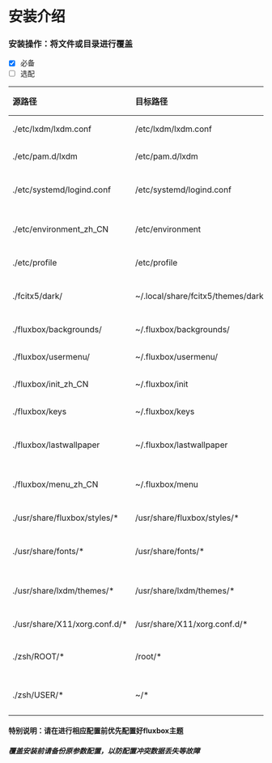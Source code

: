 # 安装介绍

### 安装操作：将文件或目录进行覆盖
- [x] 必备
- [ ] 选配

| 源路径 | 目标路径 | 配置说明 | 注释 |
| :--- | :--- | :--- | :--- |
| ./etc/lxdm/lxdm.conf | /etc/lxdm/lxdm.conf | 登陆器访问配置文件 | &#9745; | 
| ./etc/pam.d/lxdm | /etc/pam.d/lxdm | 登录器访问用户权限设置 | &#9745; |
| ./etc/systemd/logind.conf | /etc/systemd/logind.conf | 对笔记本电脑禁用盒盖熄屏设置 | ⬜️ |
| ./etc/environment_zh_CN | /etc/environment | 对fcitx输入法支持的环境变量 | &#9745; |
| ./etc/profile | /etc/profile | 对sbin/脚本目录支持的path | &#9745; |
| ./fcitx5/dark/ | ~/.local/share/fcitx5/themes/dark/ | 对Fcitx5输入法暗色主题的支持 | ⬜️ |
| ./fluxbox/backgrounds/ | ~/.fluxbox/backgrounds/ | 对Darkarch主题壁纸的支持 | &#9745; |
| ./fluxbox/usermenu/ | ~/.fluxbox/usermenu/ | 对分类自定义菜单的支持 | ⬜️ |
| ./fluxbox/init_zh_CN | ~/.fluxbox/init | 对Darkarch默认配置的支持 | &#9745; |
| ./fluxbox/keys | ~/.fluxbox/keys | 对Darkarch快捷键位的支持 | &#9745; |
| ./fluxbox/lastwallpaper | ~/.fluxbox/lastwallpaper | 使Darkarch默认壁纸配置生效 | &#9745; |
| ./fluxbox/menu_zh_CN | ~/.fluxbox/menu | 对Darkarch默认初始菜单的支持 | ⬜️ |
| ./usr/share/fluxbox/styles/* | /usr/share/fluxbox/styles/* | 对Darkarch默认主题的支持 | &#9745; |
| ./usr/share/fonts/* | /usr/share/fonts/* | 对Darkarch默认中文字体的支持 | &#9745; |
| ./usr/share/lxdm/themes/* | /usr/share/lxdm/themes/* | 对Darkarch默认登陆器主题的支持 | &#9745; |
| ./usr/share/X11/xorg.conf.d/* | /usr/share/X11/xorg.conf.d/* | 对屏幕的相关支持 | ⬜️ | 
| ./zsh/ROOT/* | /root/* | 对zsh/vim/nano的相关支持 | ⬜️ |
| ./zsh/USER/* | ~/* | 对登录窗口管理器的用户提供配置支持 | &#9745; |

#### 特别说明：请在进行相应配置前优先配置好fluxbox主题
##### 覆盖安装前请备份原参数配置，以防配置冲突数据丢失等故障
